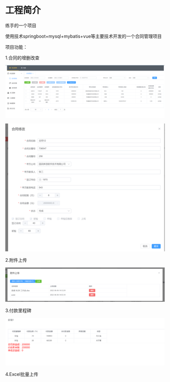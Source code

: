 # 工程简介

练手的一个项目

使用技术springboot+mysql+mybatis+vue等主要技术开发的一个合同管理项目

项目功能：

1.合同的增删改查

![](img/1.png)

![](img/3.png)

2.附件上传

![](img/2.png)

3.付款里程碑

![](img/4.png)

4.Excel批量上传



